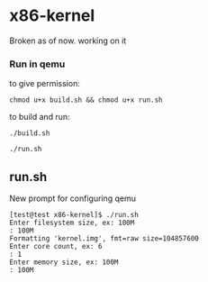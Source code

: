 # x86-kernel


Broken as of now.
working on it

### Run in qemu

to give permission:

```chmod u+x build.sh && chmod u+x run.sh```

to build and run:

```./build.sh```

```./run.sh```

## run.sh

New prompt for configuring qemu

```
[test@test x86-kernel]$ ./run.sh
Enter filesystem size, ex: 100M
: 100M
Formatting 'kernel.img', fmt=raw size=104857600
Enter core count, ex: 6
: 1
Enter memory size, ex: 100M
: 100M
```

